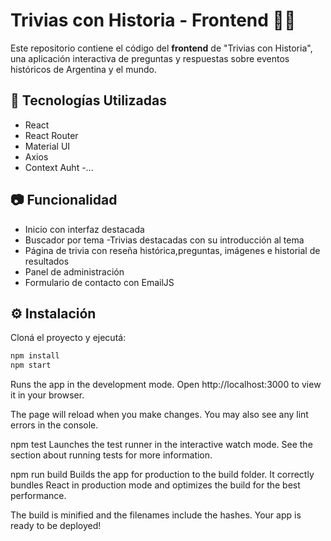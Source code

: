 # Trivias con Historia - Frontend 🧠📜

Este repositorio contiene el código del **frontend** de "Trivias con Historia", una aplicación interactiva de preguntas y respuestas sobre eventos históricos de Argentina y el mundo.

## 🚀 Tecnologías Utilizadas

- React
- React Router
- Material UI
- Axios
- Context Auht
  -...

## 📷 Funcionalidad

- Inicio con interfaz destacada
- Buscador por tema
  -Trivias destacadas con su introducción al tema
- Página de trivia con reseña histórica,preguntas, imágenes e historial de resultados
- Panel de administración
- Formulario de contacto con EmailJS

## ⚙️ Instalación

Cloná el proyecto y ejecutá:

```bash
npm install
npm start
```

Runs the app in the development mode.
Open http://localhost:3000 to view it in your browser.

The page will reload when you make changes.
You may also see any lint errors in the console.

npm test
Launches the test runner in the interactive watch mode.
See the section about running tests for more information.

npm run build
Builds the app for production to the build folder.
It correctly bundles React in production mode and optimizes the build for the best performance.

The build is minified and the filenames include the hashes.
Your app is ready to be deployed!
